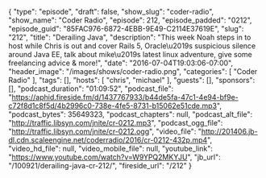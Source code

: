 {
  "type": "episode",
  "draft": false,
  "show_slug": "coder-radio",
  "show_name": "Coder Radio",
  "episode": 212,
  "episode_padded": "0212",
  "episode_guid": "85FAC976-6872-4EBB-9E49-C2114E37619E",
  "slug": "212",
  "title": "Derailing Java",
  "description": "This week Noah steps in to host while Chris is out and cover Rails 5, Oracle\u2019s suspicious silence around Java EE, talk about mike\u2019s latest linux adventure, give some freelancing advice & more!",
  "date": "2016-07-04T19:03:06-07:00",
  "header_image": "/images/shows/coder-radio.png",
  "categories": [
    "Coder Radio"
  ],
  "tags": [],
  "hosts": [
    "chris",
    "michael"
  ],
  "guests": [],
  "sponsors": [],
  "podcast_duration": "01:09:52",
  "podcast_file": "https://aphid.fireside.fm/d/1437767933/b44de5fa-47c1-4e94-bf9e-c72f8d1c8f5d/4b2996c0-738e-4fe5-8731-b15062e51cde.mp3",
  "podcast_bytes": 35649323,
  "podcast_chapters": null,
  "podcast_alt_file": "http://traffic.libsyn.com/jnite/cr-0212.mp3",
  "podcast_ogg_file": "http://traffic.libsyn.com/jnite/cr-0212.ogg",
  "video_file": "http://201406.jb-dl.cdn.scaleengine.net/coderradio/2016/cr-0212-432p.mp4",
  "video_hd_file": null,
  "video_mobile_file": null,
  "youtube_link": "https://www.youtube.com/watch?v=W9YPQ2MKYJU",
  "jb_url": "/100921/derailing-java-cr-212/",
  "fireside_url": "/212"
}

